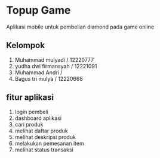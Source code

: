 # Topup Game

Aplikasi mobile untuk pembelian diamond pada game online

## Kelompok
1. Muhammad mulyadi / 12220777
2. yudha dwi firmansyah / 12221091
3. Muhammad Andri / 
4. Bagus tri mulya / 12220668

## fitur aplikasi
1. login pembeli
2. dashboard aplikasi
3. cari produk
4. melihat daftar produk
5. melihat deskripsi produk
6. melakukan pemesanan item
7. melihat status transaksi
